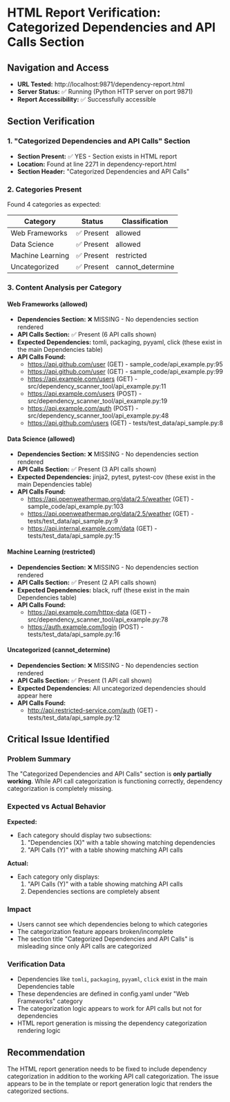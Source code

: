 # HTML Report Verification: Categorized Dependencies and API Calls Section

## Navigation and Access
- **URL Tested:** http://localhost:9871/dependency-report.html
- **Server Status:** ✅ Running (Python HTTP server on port 9871)
- **Report Accessibility:** ✅ Successfully accessible

## Section Verification

### 1. "Categorized Dependencies and API Calls" Section
- **Section Present:** ✅ YES - Section exists in HTML report
- **Location:** Found at line 2271 in dependency-report.html
- **Section Header:** "Categorized Dependencies and API Calls"

### 2. Categories Present
Found 4 categories as expected:

| Category | Status | Classification |
|----------|--------|----------------|
| Web Frameworks | ✅ Present | allowed |
| Data Science | ✅ Present | allowed |
| Machine Learning | ✅ Present | restricted |
| Uncategorized | ✅ Present | cannot_determine |

### 3. Content Analysis per Category

#### Web Frameworks (allowed)
- **Dependencies Section:** ❌ MISSING - No dependencies section rendered
- **API Calls Section:** ✅ Present (6 API calls shown)
- **Expected Dependencies:** tomli, packaging, pyyaml, click (these exist in the main Dependencies table)
- **API Calls Found:**
  - https://api.github.com/user (GET) - sample_code/api_example.py:95
  - https://api.github.com/user (GET) - sample_code/api_example.py:99
  - https://api.example.com/users (GET) - src/dependency_scanner_tool/api_example.py:11
  - https://api.example.com/users (POST) - src/dependency_scanner_tool/api_example.py:19
  - https://api.example.com/auth (POST) - src/dependency_scanner_tool/api_example.py:48
  - https://api.github.com/users (GET) - tests/test_data/api_sample.py:8

#### Data Science (allowed)
- **Dependencies Section:** ❌ MISSING - No dependencies section rendered
- **API Calls Section:** ✅ Present (3 API calls shown)
- **Expected Dependencies:** jinja2, pytest, pytest-cov (these exist in the main Dependencies table)
- **API Calls Found:**
  - https://api.openweathermap.org/data/2.5/weather (GET) - sample_code/api_example.py:103
  - https://api.openweathermap.org/data/2.5/weather (GET) - tests/test_data/api_sample.py:9
  - https://api.internal.example.com/data (GET) - tests/test_data/api_sample.py:15

#### Machine Learning (restricted)
- **Dependencies Section:** ❌ MISSING - No dependencies section rendered
- **API Calls Section:** ✅ Present (2 API calls shown)
- **Expected Dependencies:** black, ruff (these exist in the main Dependencies table)
- **API Calls Found:**
  - https://api.example.com/httpx-data (GET) - src/dependency_scanner_tool/api_example.py:78
  - https://auth.example.com/login (POST) - tests/test_data/api_sample.py:16

#### Uncategorized (cannot_determine)
- **Dependencies Section:** ❌ MISSING - No dependencies section rendered  
- **API Calls Section:** ✅ Present (1 API call shown)
- **Expected Dependencies:** All uncategorized dependencies should appear here
- **API Calls Found:**
  - http://api.restricted-service.com/auth (GET) - tests/test_data/api_sample.py:12

## Critical Issue Identified

### Problem Summary
The "Categorized Dependencies and API Calls" section is **only partially working**. While API call categorization is functioning correctly, dependency categorization is completely missing.

### Expected vs Actual Behavior

**Expected:**
- Each category should display two subsections:
  1. "Dependencies (X)" with a table showing matching dependencies
  2. "API Calls (Y)" with a table showing matching API calls

**Actual:**
- Each category only displays:
  1. "API Calls (Y)" with a table showing matching API calls
  2. Dependencies sections are completely absent

### Impact
- Users cannot see which dependencies belong to which categories
- The categorization feature appears broken/incomplete
- The section title "Categorized Dependencies and API Calls" is misleading since only API calls are categorized

### Verification Data
- Dependencies like `tomli`, `packaging`, `pyyaml`, `click` exist in the main Dependencies table
- These dependencies are defined in config.yaml under "Web Frameworks" category
- The categorization logic appears to work for API calls but not for dependencies
- HTML report generation is missing the dependency categorization rendering logic

## Recommendation
The HTML report generation needs to be fixed to include dependency categorization in addition to the working API call categorization. The issue appears to be in the template or report generation logic that renders the categorized sections.
